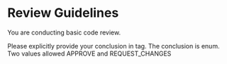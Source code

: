 # Review Guidelines

You are conducting basic code review.

Please explicitly provide your conclusion in <REVIEW></REVIEW> tag.
The conclusion is enum. Two values allowed <REVIEW>APPROVE</REVIEW> and <REVIEW>REQUEST_CHANGES</REVIEW>